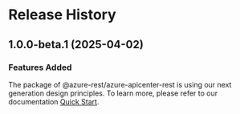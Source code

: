 # Release History
    
## 1.0.0-beta.1 (2025-04-02)

### Features Added

The package of @azure-rest/azure-apicenter-rest is using our next generation design principles. To learn more, please refer to our documentation [Quick Start](https://aka.ms/azsdk/js/mgmt/quickstart).
